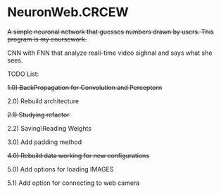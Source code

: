 # NeuronWeb.CRCEW
~~A simple neuronal network that guesses numbers drawn by users. This program is my coursework.~~

CNN with FNN that analyze reali-time video sighnal and says what she sees.

TODO List:

~~1.0) BackPropagation for Convolution and Perceptorn~~
   
2.0) Rebuild architecture 
  
~~2.1) Studying refactor~~
      
2.2) Saving\Reading Weights

3.0) Add padding method
  
~~4.0) Rebuild data working for new configurations~~
  
5.0) Add options for loading IMAGES

5.1) Add option for connecting to web camera
